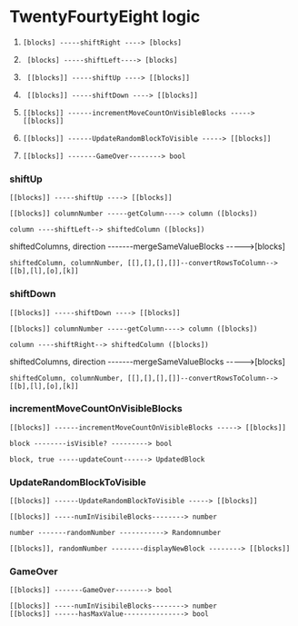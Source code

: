 # TwentyFourtyEight logic
1. ```[blocks] -----shiftRight ----> [blocks]```
2. ``` [blocks] -----shiftLeft----> [blocks]```
3. ``` [[blocks]] -----shiftUp ----> [[blocks]]```
4. ``` [[blocks]] -----shiftDown ----> [[blocks]]```

5. ```[[blocks]] ------incrementMoveCountOnVisibleBlocks -----> [[blocks]]```
6. ```[[blocks]] ------UpdateRandomBlockToVisible -----> [[blocks]]```
7. ```[[blocks]] -------GameOver--------> bool```


 

### shiftUp 
 `[[blocks]] -----shiftUp ----> [[blocks]]`
 
	[[blocks]] columnNumber -----getColumn----> column ([blocks])

	column ----shiftLeft--> shiftedColumn ([blocks])

  shiftedColumns, direction -------mergeSameValueBlocks ----->[blocks]
     
	shiftedColumn, columnNumber, [[],[],[],[]]--convertRowsToColumn--> [[b],[l],[o],[k]]
     

### shiftDown 
 `[[blocks]] -----shiftDown ----> [[blocks]]`
       
	[[blocks]] columnNumber -----getColumn----> column ([blocks])
		
	column ----shiftRight--> shiftedColumn ([blocks])

  shiftedColumns, direction -------mergeSameValueBlocks ----->[blocks]
		
	shiftedColumn, columnNumber, [[],[],[],[]]--convertRowsToColumn--> [[b],[l],[o],[k]]

### incrementMoveCountOnVisibleBlocks 
	[[blocks]] ------incrementMoveCountOnVisibleBlocks -----> [[blocks]]
    
    block --------isVisible? ---------> bool
	
	block, true -----updateCount------> UpdatedBlock

### UpdateRandomBlockToVisible 
`[[blocks]] ------UpdateRandomBlockToVisible -----> [[blocks]]`
    
	[[blocks]] -----numInVisibileBlocks--------> number
    
	number -------randomNumber -----------> Randomnumber
    
	[[blocks]], randomNumber --------displayNewBlock --------> [[blocks]]
    

### GameOver 
`[[blocks]] -------GameOver--------> bool`

	[[blocks]] -----numInVisibileBlocks--------> number
	[[blocks]] ------hasMaxValue---------------> bool
